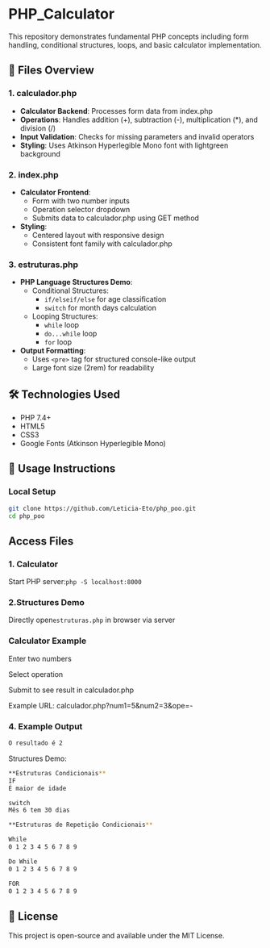 # PHP_Calculator
This repository demonstrates fundamental PHP concepts including form handling, conditional structures, loops, and basic calculator implementation.

## 📁 Files Overview

### 1. calculador.php
- **Calculator Backend**: Processes form data from index.php
- **Operations**: Handles addition (+), subtraction (-), multiplication (*), and division (/)
- **Input Validation**: Checks for missing parameters and invalid operators
- **Styling**: Uses Atkinson Hyperlegible Mono font with lightgreen background

### 2. index.php
- **Calculator Frontend**: 
  - Form with two number inputs
  - Operation selector dropdown
  - Submits data to calculador.php using GET method
- **Styling**: 
  - Centered layout with responsive design
  - Consistent font family with calculador.php

### 3. estruturas.php
- **PHP Language Structures Demo**:
  - Conditional Structures:
    - `if/elseif/else` for age classification
    - `switch` for month days calculation
  - Looping Structures:
    - `while` loop
    - `do...while` loop
    - `for` loop
- **Output Formatting**:
  - Uses `<pre>` tag for structured console-like output
  - Large font size (2rem) for readability

## 🛠 Technologies Used
- PHP 7.4+
- HTML5
- CSS3
- Google Fonts (Atkinson Hyperlegible Mono)

## 🚀 Usage Instructions

### Local Setup
```bash
git clone https://github.com/Leticia-Eto/php_poo.git
cd php_poo
```


## Access Files

### 1. Calculator
Start PHP server:```php -S localhost:8000```

### 2.Structures Demo
Directly open```estruturas.php``` in browser via server

### Calculator Example
Enter two numbers

Select operation

Submit to see result in calculador.php

Example URL: calculador.php?num1=5&num2=3&ope=-

### 4. Example Output
```bash
O resultado é 2
```
Structures Demo:
```bash
**Estruturas Condicionais**
IF
É maior de idade

switch
Mês 6 tem 30 dias

**Estruturas de Repetição Condicionais**

While
0 1 2 3 4 5 6 7 8 9 

Do While
0 1 2 3 4 5 6 7 8 9 

FOR
0 1 2 3 4 5 6 7 8 9 
```

## 📜 License
This project is open-source and available under the MIT License.

